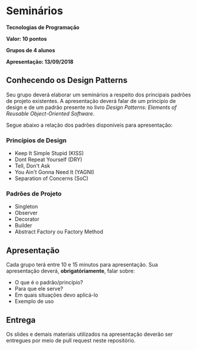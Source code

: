 # Seminários

**Tecnologias de Programação**

**Valor: 10 pontos**

**Grupos de 4 alunos**

**Apresentação: 13/09/2018**

## Conhecendo os Design Patterns

Seu grupo deverá elaborar um seminários a respeito dos principais padrões de projeto existentes. A apresentação deverá falar de um princípio de design e de um padrão presente no livro *Design Patterns: Elements of Reusable Object-Oriented Software*. 

Segue abaixo a relação dos padrões disponíveis para apresentação:

### Princípios de Design

* Keep It Simple Stupid (KISS)
* Dont Repeat Yourself (DRY)
* Tell, Don't Ask
* You Ain't Gonna Need It (YAGNI)
* Separation of Concerns (SoC)

### Padrões de Projeto

* Singleton
* Observer
* Decorator
* Builder
* Abstract Factory ou Factory Method

## Apresentação

Cada grupo terá entre 10 e 15 minutos para apresentação. Sua apresentação deverá, **obrigatóriamente**, falar sobre:

* O que é o padrão/princípio?
* Para que ele serve?
* Em quais situações devo aplicá-lo
* Exemplo de uso

## Entrega

Os slides e demais materiais utilizados na apresentação deverão ser entregues por meio de pull request neste repositório.
